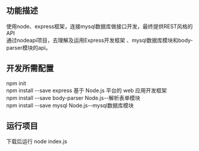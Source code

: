 ## 功能描述  

使用node、express框架，连接mysql数据库做接口开发，最终提供REST风格的API  
通过nodeapi项目，去理解及运用Express开发框架 、mysql数据库模块和body-parser模块的api。  

## 开发所需配置  

npm init  
npm install --save express			基于 Node.js 平台的 web 应用开发框架  
npm install --save body-parser	Node.js--解析表单模块  
npm install --save mysql				Node.js--mysql数据库模块  

## 运行项目  

下载后运行  node index.js  
